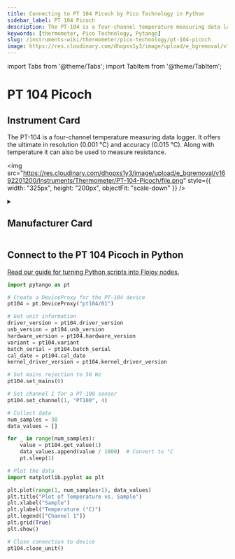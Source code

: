 ```yaml
---
title: Connecting to PT 104 Picoch by Pico Technology in Python
sidebar_label: PT 104 Picoch
description: The PT-104 is a four-channel temperature measuring data logger. It offers the ultimate in resolution (0.001 °C) and accuracy (0.015 °C). Along with temperature it can also be used to measure resistance.
keywords: [thermometer, Pico Technology, Pytango]
slug: /instruments-wiki/thermometer/pico-technology/pt-104-picoch
image: https://res.cloudinary.com/dhopxs1y3/image/upload/e_bgremoval/v1692201200/Instruments/Thermometer/PT-104-Picoch/file.png
---
```


import Tabs from '@theme/Tabs';
import TabItem from '@theme/TabItem';

# PT 104 Picoch

## Instrument Card

<div className="flex">

<div>

The PT-104 is a four-channel temperature measuring data logger. It offers the ultimate in resolution (0.001 °C) and accuracy (0.015 °C). Along with temperature it can also be used to measure resistance.

</div>

<img src="https://res.cloudinary.com/dhopxs1y3/image/upload/e_bgremoval/v1692201200/Instruments/Thermometer/PT-104-Picoch/file.png" style={{ width: "325px", height: "200px", objectFit: "scale-down" }} />

</div>

<details>
<summary><h2>Manufacturer Card</h2></summary>

<img src="https://res.cloudinary.com/dhopxs1y3/image/upload/e_bgremoval/v1692125986/Instruments/Vendor%20Logos/PicoTechnology.png" style={{ width: "100%", height: "170px",objectFit: "scale-down" }} />

Pico Technology was established in 1991 and soon became a leader in the field of [PC Oscilloscopes](https://www.picotech.com/products/oscilloscope) and [data loggers](https://www.picotech.com/products/data-logger).
Pico has always been recognized for providing innovative, cost-effective alternatives to traditional test equipment and data acquisition products. In doing so, we have made high-quality instrumentation affordable. <a href="https://www.picotech.com/">Website</a>.

<ul>
  <li>Headquarters: Texas, United States</li>
  <li>Yearly Revenue (millions, USD): 24.0</li>
</ul>
</details>

## Connect to the PT 104 Picoch in Python

[Read our guide for turning Python scripts into Flojoy nodes.](https://docs.flojoy.ai/custom-nodes/creating-custom-node/)
<Tabs>
<TabItem value="Pytango" label="Pytango">

```python
import pytango as pt

# Create a DeviceProxy for the PT-104 device
pt104 = pt.DeviceProxy("pt104/01")

# Get unit information
driver_version = pt104.driver_version
usb_version = pt104.usb_version
hardware_version = pt104.hardware_version
variant = pt104.variant
batch_serial = pt104.batch_serial
cal_date = pt104.cal_date
kernel_driver_version = pt104.kernel_driver_version

# Set mains rejection to 50 Hz
pt104.set_mains(0)

# Set channel 1 for a PT-100 sensor
pt104.set_channel(1, "PT100", 4)

# Collect data
num_samples = 30
data_values = []

for _ in range(num_samples):
    value = pt104.get_value(1)
    data_values.append(value / 1000)  # Convert to °C
    pt.sleep(1)

# Plot the data
import matplotlib.pyplot as plt

plt.plot(range(1, num_samples+1), data_values)
plt.title("Plot of Temperature vs. Sample")
plt.xlabel("Sample")
plt.ylabel("Temperature (°C)")
plt.legend(["Channel 1"])
plt.grid(True)
plt.show()

# Close connection to device
pt104.close_unit()
```

</TabItem>
</Tabs>